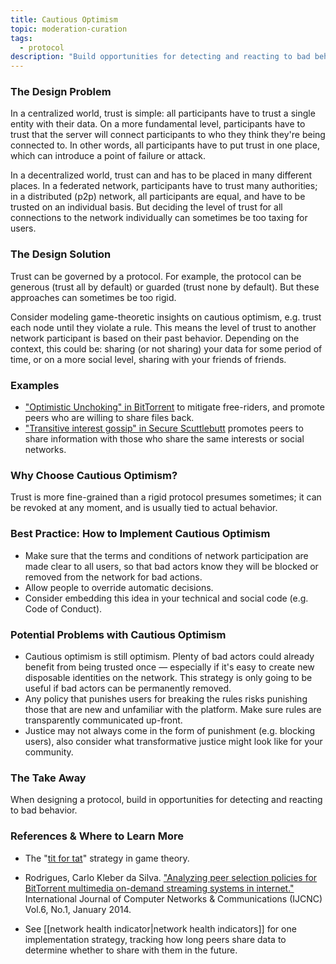 ```yaml
---
title: Cautious Optimism
topic: moderation-curation
tags:
  - protocol
description: "Build opportunities for detecting and reacting to bad behavior"
---
```


### The Design Problem

In a centralized world, trust is simple: all participants have to
trust a single entity with their data. On a more fundamental level,
participants have to trust that the server will connect participants to who
they think they're being connected to. In other words, all participants have to
put trust in one place, which can introduce a point of failure or attack.

In a decentralized world, trust can and has to be placed in many different
places. In a federated network, participants have to trust many authorities; in
a distributed (p2p) network, all participants are equal, and have to be trusted
on an individual basis. But deciding the level of trust for all connections to
the network individually can sometimes be too taxing for users.

### The Design Solution

Trust can be governed by a protocol. For example, the protocol can be generous
(trust all by default) or guarded (trust none by default). But these approaches
can sometimes be too rigid.

Consider modeling game-theoretic insights on cautious optimism, e.g. trust
each node until they violate a rule. This means the level of
trust to another network participant is based on their past behavior. Depending
on the context, this could be: sharing (or not sharing) your data for some
period of time, or on a more social level, sharing with your friends of
friends.

### Examples

- ["Optimistic Unchoking" in BitTorrent](https://www.cs.helsinki.fi/webfm_send/1330) to mitigate free-riders, and promote peers who are willing to share
files back.
- ["Transitive interest gossip" in Secure
  Scuttlebutt](https://dicg2020.github.io/papers/kermarrec.pdf) promotes peers
to share information with those who share the same interests or social networks.

### Why Choose Cautious Optimism?

Trust is more fine-grained than a rigid protocol presumes sometimes; it can be
revoked at any moment, and is usually tied to actual behavior.

### Best Practice: How to Implement Cautious Optimism

- Make sure that the terms and conditions of network participation are made
  clear to all users, so that bad actors know they will be blocked or removed
  from the network for bad actions.
- Allow people to override automatic decisions.
- Consider embedding this idea in your technical and social code (e.g. Code of Conduct).

### Potential Problems with Cautious Optimism

- Cautious optimism is still optimism. Plenty of bad actors could already benefit
  from being trusted once — especially if it's easy to create new disposable identities
  on the network. This strategy is only going to be useful if bad actors can be permanently removed.
- Any policy that punishes users for breaking the rules risks punishing those that are new and
  unfamiliar with the platform. Make sure rules are transparently communicated up-front.
- Justice may not always come in the form of punishment (e.g. blocking users),
  also consider what transformative justice might look like for your community.

### The Take Away

When designing a protocol, build in opportunities for detecting and reacting to
bad behavior.

### References & Where to Learn More

- The "[tit for tat](https://en.wikipedia.org/wiki/Tit_for_tat)" strategy in game theory.

- Rodrigues, Carlo Kleber da Silva. ["Analyzing peer selection policies for BitTorrent multimedia on-demand streaming systems in internet."](https://arxiv.org/abs/1402.2187) International Journal of Computer Networks & Communications (IJCNC) Vol.6, No.1, January 2014. 

- See [[network health indicator|network health indicators]] for one implementation strategy, tracking how long peers share data to determine whether to share with them in the future.

